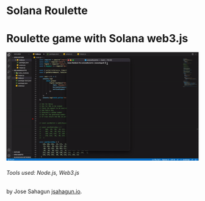 # Solana Roulette

# Roulette game with Solana web3.js

![Roulette Game](/assets/roulette.gif)

###### Tools used: Node.js, Web3.js

by Jose Sahagun [jsahagun.io](https://jsahagun.io/).